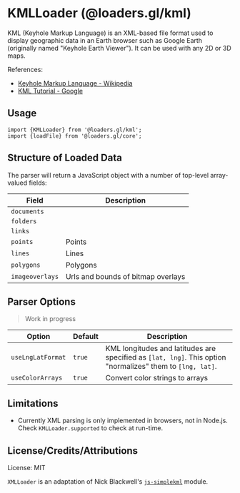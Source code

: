 # KMLLoader (@loaders.gl/kml)

KML (Keyhole Markup Language) is an XML-based file format used to display geographic data in an Earth browser such as Google Earth (originally named "Keyhole Earth Viewer"). It can be used with any 2D or 3D maps.

References:

* [Keyhole Markup Language - Wikipedia](https://en.wikipedia.org/wiki/Keyhole_Markup_Language)
* [KML Tutorial - Google](https://developers.google.com/kml/documentation/kml_tut)


## Usage

```
import {KMLLoader} from '@loaders.gl/kml';
import {loadFile} from '@loaders.gl/core';
```


## Structure of Loaded Data

The parser will return a JavaScript object with a number of top-level array-valued fields:

| Field           | Description |
| ---             | ---         |
| `documents`     |    |
| `folders`       |    |
| `links`         |    |
| `points`        | Points |
| `lines`         | Lines |
| `polygons`      | Polygons |
| `imageoverlays` | Urls and bounds of bitmap overlays |


## Parser Options

> Work in progress

| Option            | Default  | Description    |
| ---               | ---      | ---            |
| `useLngLatFormat` | `true`   | KML longitudes and latitudes are specified as `[lat, lng]`. This option "normalizes" them to `[lng, lat]`. |
| `useColorArrays`  | `true`   | Convert color strings to arrays |


## Limitations

* Currently XML parsing is only implemented in browsers, not in Node.js. Check `KMLLoader.supported` to check at run-time.


## License/Credits/Attributions

License: MIT

`XMLLoader` is an adaptation of Nick Blackwell's [`js-simplekml`](https://github.com/nickolanack/js-simplekml) module.
